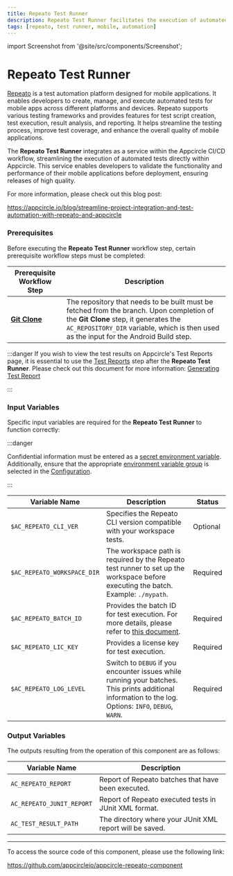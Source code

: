 ```yaml
---
title: Repeato Test Runner
description: Repeato Test Runner facilitates the execution of automated tests for mobile applications directly within Appcircle.
tags: [repeato, test runner, mobile, automation]
---
```


import Screenshot from '@site/src/components/Screenshot';

# Repeato Test Runner

[Repeato](https://www.repeato.app) is a test automation platform designed for mobile applications. It enables developers to create, manage, and execute automated tests for mobile apps across different platforms and devices. Repeato supports various testing frameworks and provides features for test script creation, test execution, result analysis, and reporting. It helps streamline the testing process, improve test coverage, and enhance the overall quality of mobile applications.

The **Repeato Test Runner** integrates as a service within the Appcircle CI/CD workflow, streamlining the execution of automated tests directly within Appcircle. This service enables developers to validate the functionality and performance of their mobile applications before deployment, ensuring releases of high quality.

For more information, please check out this blog post:

https://appcircle.io/blog/streamline-project-integration-and-test-automation-with-repeato-and-appcircle

### Prerequisites

Before executing the **Repeato Test Runner** workflow step, certain prerequisite workflow steps must be completed:

| Prerequisite Workflow Step                                   | Description                                                                                                                                                                                                                  |
| ------------------------------------------------------------ | ---------------------------------------------------------------------------------------------------------------------------------------------------------------------------------------------------------------------------- |
| [**Git Clone**](/workflows/common-workflow-steps/#git-clone) | The repository that needs to be built must be fetched from the branch. Upon completion of the **Git Clone** step, it generates the `AC_REPOSITORY_DIR` variable, which is then used as the input for the Android Build step. |

<Screenshot url='https://cdn.appcircle.io/docs/assets/common-workflow-components-repeato_1.png'/>

:::danger
If you wish to view the test results on Appcircle's Test Reports page, it is essential to use the [Test Reports](https://github.com/appcircleio/appcircle-test-report-component) step after the **Repeato Test Runner**. Please check out this document for more information: [Generating Test Report](/continuous-testing/android-testing/running-android-unit-tests#generating-test-report)

<Screenshot url='https://cdn.appcircle.io/docs/assets/android-workflow-components-android-unit-tests_2.png'/>
:::

### Input Variables

Specific input variables are required for the **Repeato Test Runner** to function correctly:

<Screenshot url='https://cdn.appcircle.io/docs/assets/common-workflow-components-repeato_2.png'/>

:::danger

Confidential information must be entered as a [secret environment variable](/environment-variables/managing-variables#adding-key-and-text-based-value-pairs). Additionally, ensure that the appropriate [environment variable group](/environment-variables/managing-variables#using-environment-variable-groups-in-builds) is selected in the [Configuration](/build/build-process-management/build-profile-configuration/).

:::

| Variable Name               | Description                                                                                                                                                           | Status   |
| --------------------------- | --------------------------------------------------------------------------------------------------------------------------------------------------------------------- | -------- |
| `$AC_REPEATO_CLI_VER`       | Specifies the Repeato CLI version compatible with your workspace tests.                                                                                               | Optional |
| `$AC_REPEATO_WORKSPACE_DIR` | The workspace path is required by the Repeato test runner to set up the workspace before executing the batch. Example: `./mypath`.                                    | Required |
| `$AC_REPEATO_BATCH_ID`      | Provides the batch ID for test execution. For more details, please refer to [this document](https://www.repeato.app/documentation/continuous-integration/#appcircle). | Required |
| `$AC_REPEATO_LIC_KEY`       | Provides a license key for test execution.                                                                                                                            | Required |
| `$AC_REPEATO_LOG_LEVEL`     | Switch to `DEBUG` if you encounter issues while running your batches. This prints additional information to the log. Options: `INFO`, `DEBUG`, `WARN`.                | Required |

### Output Variables

The outputs resulting from the operation of this component are as follows:

| Variable Name              | Description                                              |
| -------------------------- | -------------------------------------------------------- |
| `AC_REPEATO_REPORT`       | Report of Repeato batches that have been executed.       |
| `AC_REPEATO_JUNIT_REPORT` | Report of Repeato executed tests in JUnit XML format.    |
| `AC_TEST_RESULT_PATH`     | The directory where your JUnit XML report will be saved. |

---

To access the source code of this component, please use the following link:

https://github.com/appcircleio/appcircle-repeato-component
